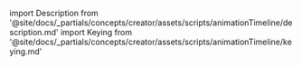 import Description from '@site/docs/_partials/concepts/creator/assets/scripts/animationTimeline/description.md'
import Keying from '@site/docs/_partials/concepts/creator/assets/scripts/animationTimeline/keying.md'

<Description />
<Keying />
